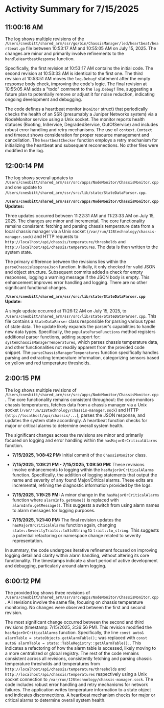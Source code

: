 # Activity Summary for 7/15/2025

## 11:00:16 AM
The log shows multiple revisions of the `/Users/cnesbitt/shared_arm/ssr/go/bin/ChassisManager/led/heartbeat/heartbeat.go` file between 10:53:17 AM and 10:55:05 AM on July 15, 2025.  The changes are minor and primarily involve refinements to the `handleHeartbeatResponse` function.

Specifically, the first revision at 10:53:17 AM contains the initial code. The second revision at 10:53:33 AM is identical to the first one.  The third revision at 10:53:51 AM moves the `log.Debugf` statement  after the empty response body check, improving the code's logic. The final revision at 10:55:05 AM adds a "todo" comment to the `log.Debugf` line, suggesting a future plan to potentially remove or adjust it for noise reduction, indicating ongoing development and debugging.

The code defines a heartbeat monitor (`Monitor` struct) that periodically checks the health of an SSR (presumably a Juniper Networks system) via a NodeMonitor service using a Unix socket.  The monitor reports health statuses (Booting, InService, DegradedService, OutOfService) and includes robust error handling and retry mechanisms.  The use of `context.Context` and timeout shows consideration for proper resource management and cancellation.  The `heartbeatChecker` function employs a retry mechanism for initializing the heartbeat and subsequent reconnections. No other files were modified in the log.


## 12:00:14 PM
The log shows several updates to `/Users/cnesbitt/shared_arm/ssr/src/apps/NodeMonitor/ChassisMonitor.cpp` and one update to `/Users/cnesbitt/shared_arm/ssr/src/lib/state/StateDataParser.cpp`.

**`/Users/cnesbitt/shared_arm/ssr/src/apps/NodeMonitor/ChassisMonitor.cpp` Updates:**

Three updates occurred between 11:22:31 AM and 11:23:33 AM on July 15, 2025.  The changes are minor and incremental.  The core functionality remains consistent: fetching and parsing chassis temperature data from a local chassis manager via a Unix socket (`/var/run/128technology/chassis-manager.sock`) and HTTP requests to `http://localhost/api/chassis/temperature/thresholds` and `http://localhost/api/chassis/temperatures`.  The data is then written to the system state.

The primary difference between the revisions lies within the `parseChassisResponseJson` function.  Initially, it only checked for valid JSON and object structure.  Subsequent commits added a check for empty responses, logging a warning message if the JSON body is empty.  This enhancement improves error handling and logging.  There are no other significant functional changes.


**`/Users/cnesbitt/shared_arm/ssr/src/lib/state/StateDataParser.cpp` Update:**

A single update occurred at 11:26:12 AM on July 15, 2025, to `/Users/cnesbitt/shared_arm/ssr/src/lib/state/StateDataParser.cpp`. This file contains a `StateDataParser` class responsible for parsing various types of state data.  The update likely expands the parser's capabilities to handle new data types.  Specifically, the `populateParseFunctions` method registers additional parser functions, adding support for:  `systemChassisManagerTemperatures`, which parses chassis temperature data, and other functionalities not readily apparent from the provided code snippet.  The `parseChassisManagerTemperatures` function specifically handles parsing and extracting temperature information, categorizing sensors based on yellow and red temperature thresholds.


## 2:00:15 PM
The log shows multiple revisions of `/Users/cnesbitt/shared_arm/ssr/src/apps/NodeMonitor/ChassisMonitor.cpp`.  The core functionality remains consistent throughout: the code monitors chassis temperatures, fetches data from a chassis manager via a Unix socket (`/var/run/128technology/chassis-manager.sock`) and HTTP (`http://localhost/api/chassis/...`), parses the JSON response, and updates the system state accordingly.  A heartbeat function checks for major or critical alarms to determine overall system health.

The significant changes across the revisions are minor and primarily focused on logging and error handling within the `hasMajorOrCriticalAlarms` function.

* **7/15/2025, 1:08:42 PM:** Initial commit of the `ChassisMonitor` class.

* **7/15/2025, 1:09:21 PM - 7/15/2025, 1:09:50 PM:**  These revisions involve enhancements to logging within the `hasMajorOrCriticalAlarms` function.  Specifically, the addition of logging statements that output the name and severity of any found Major/Critical alarms.  These edits are incremental, refining the diagnostic information provided by the logs.

* **7/15/2025, 1:19:25 PM:**  A minor change in the `hasMajorOrCriticalAlarms` function where `alarmInfo.getName()` is replaced with `alarmInfo.getMessage()`.  This suggests a switch from using alarm names to alarm messages for logging purposes.

* **7/15/2025, 1:21:40 PM:** The final revision updates the `hasMajorOrCriticalAlarms` function again, changing `state::SeverityTraits::toStdString` to `trait::to_string`. This suggests a potential refactoring or namespace change related to severity representation.

In summary, the code undergoes iterative refinement focused on improving logging detail and clarity within alarm handling, without altering its core functionality.  The timestamps indicate a short period of active development and debugging, particularly around alarm logging.


## 6:00:12 PM
The provided log shows three revisions of `/Users/cnesbitt/shared_arm/ssr/src/apps/NodeMonitor/ChassisMonitor.cpp`.  All revisions involve the same file, focusing on chassis temperature monitoring.  No changes were observed between the first and second revision.

The most significant change occurred between the second and third revisions (timestamp: 7/15/2025, 3:36:56 PM). This revision modified the `hasMajorOrCriticalAlarms` function.  Specifically, the line `const auto& alarmTable = stateObjects.getAlarmTable();` was replaced with `const auto& alarmTable = state::TableRegistry::getAlarmTable();`. This indicates a refactoring of how the alarm table is accessed, likely moving to a more centralized or global registry.  The rest of the code remains consistent across all revisions,  consistently fetching and parsing chassis temperature thresholds and temperatures from  `http://localhost/api/chassis/temperature/thresholds` and `http://localhost/api/chassis/temperatures` respectively using a Unix socket connection to `/var/run/128technology/chassis-manager.sock`.  The code includes robust error handling and retry mechanisms for network failures.  The application writes temperature information to a state object and indicates disconnections.  A heartbeat mechanism checks for major or critical alarms to determine overall system health.
